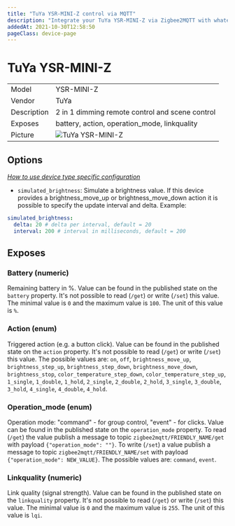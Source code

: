 ```yaml
---
title: "TuYa YSR-MINI-Z control via MQTT"
description: "Integrate your TuYa YSR-MINI-Z via Zigbee2MQTT with whatever smart home infrastructure you are using without the vendor's bridge or gateway."
addedAt: 2021-10-30T12:58:50
pageClass: device-page
---
```


<!-- !!!! -->
<!-- ATTENTION: This file is auto-generated through docgen! -->
<!-- You can only edit the "Notes"-Section between the two comment lines "Notes BEGIN" and "Notes END". -->
<!-- Do not use h1 or h2 heading within "## Notes"-Section. -->
<!-- !!!! -->

# TuYa YSR-MINI-Z

|     |     |
|-----|-----|
| Model | YSR-MINI-Z  |
| Vendor  | TuYa  |
| Description | 2 in 1 dimming remote control and scene control |
| Exposes | battery, action, operation_mode, linkquality |
| Picture | ![TuYa YSR-MINI-Z](https://www.zigbee2mqtt.io/images/devices/YSR-MINI-Z.jpg) |


<!-- Notes BEGIN: You can edit here. Add "## Notes" headline if not already present. -->


<!-- Notes END: Do not edit below this line -->


## Options
*[How to use device type specific configuration](../zigbee2mqtt.io/docs/guide/configuration/devices-groups.md#specific-device-options)*

* `simulated_brightness`: Simulate a brightness value. If this device provides a brightness_move_up or brightness_move_down action it is possible to specify the update interval and delta. Example:
```yaml
simulated_brightness:
  delta: 20 # delta per interval, default = 20
  interval: 200 # interval in milliseconds, default = 200
```


## Exposes

### Battery (numeric)
Remaining battery in %.
Value can be found in the published state on the `battery` property.
It's not possible to read (`/get`) or write (`/set`) this value.
The minimal value is `0` and the maximum value is `100`.
The unit of this value is `%`.

### Action (enum)
Triggered action (e.g. a button click).
Value can be found in the published state on the `action` property.
It's not possible to read (`/get`) or write (`/set`) this value.
The possible values are: `on`, `off`, `brightness_move_up`, `brightness_step_up`, `brightness_step_down`, `brightness_move_down`, `brightness_stop`, `color_temperature_step_down`, `color_temperature_step_up`, `1_single`, `1_double`, `1_hold`, `2_single`, `2_double`, `2_hold`, `3_single`, `3_double`, `3_hold`, `4_single`, `4_double`, `4_hold`.

### Operation_mode (enum)
Operation mode: "command" - for group control, "event" - for clicks.
Value can be found in the published state on the `operation_mode` property.
To read (`/get`) the value publish a message to topic `zigbee2mqtt/FRIENDLY_NAME/get` with payload `{"operation_mode": ""}`.
To write (`/set`) a value publish a message to topic `zigbee2mqtt/FRIENDLY_NAME/set` with payload `{"operation_mode": NEW_VALUE}`.
The possible values are: `command`, `event`.

### Linkquality (numeric)
Link quality (signal strength).
Value can be found in the published state on the `linkquality` property.
It's not possible to read (`/get`) or write (`/set`) this value.
The minimal value is `0` and the maximum value is `255`.
The unit of this value is `lqi`.

